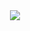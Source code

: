 <div align="center">
<img src="(https://user-images.githubusercontent.com/76184188/127556695-526d076d-7349-4121-8537-e64d101bb085.JPG)"/>
</div>
